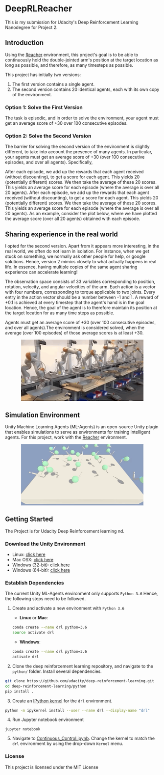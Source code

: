 [//]: # (Image References)
[image2]: https://user-images.githubusercontent.com/10624937/42386929-76f671f0-8106-11e8-9376-f17da2ae852e.png "Kernel"

# DeepRLReacher

This is my submission for Udacity's Deep Reinforcement Learning Nanodegree for Project 2.

## Introduction

Using the [Reacher](https://github.com/Unity-Technologies/ml-agents/blob/master/docs/Learning-Environment-Examples.md#reacher) environment, this project's goal is to be able to continuously hold the double-jointed arm's position at the target location as long as possible, and therefore, as many timesteps as possible. 

This project has initially two versions: 

1. The first version contains a single agent.
2. The second version contains 20 identical agents, each with its own copy of the environment.

### Option 1: Solve the First Version
The task is episodic, and in order to solve the environment, your agent must get an average score of +30 over 100 consecutive episodes.

### Option 2: Solve the Second Version
The barrier for solving the second version of the environment is slightly different, to take into account the presence of many agents. In particular, your agents must get an average score of +30 (over 100 consecutive episodes, and over all agents). Specifically,

After each episode, we add up the rewards that each agent received (without discounting), to get a score for each agent. This yields 20 (potentially different) scores. We then take the average of these 20 scores.
This yields an average score for each episode (where the average is over all 20 agents).
After each episode, we add up the rewards that each agent received (without discounting), to get a score for each agent. This yields 20 (potentially different) scores. We then take the average of these 20 scores.
This yields an average score for each episode (where the average is over all 20 agents).
As an example, consider the plot below, where we have plotted the average score (over all 20 agents) obtained with each episode.


## Sharing experience in the real world
I opted for the second version. Apart from it appears more interesting, in the real world, we often do not learn in isolation. For instance, when we get stuck on something, we normally ask other people for help, or google solutions. Hence, version 2 mimics closely to what actually happens in real life. In essence, having multiple copies of the same agent sharing experience can accelerate learning!

The observation space consists of 33 variables corresponding to position, rotation, velocity, and angular velocities of the arm. Each action is a vector with four numbers, corresponding to torque applicable to two joints. Every entry in the action vector should be a number between -1 and 1. A reward of +0.1 is achieved at every timestep that the agent's hand is in the goal location. Hence, the goal of the agent is to therefore maintain its position at the target location for as many time steps as possible.

Agents must get an average score of +30 (over 100 consecutive episodes, and over all agents).The environment is considered solved, when the average (over 100 episodes) of those average scores is at least +30.

<div align="center">
<img src="images/robotic_arms.gif" height="200" width="400">
</div>

## Simulation Environment
Unity Machine Learning Agents (ML-Agents) is an open-source Unity plugin that enables simulations to serve as environments for training intelligent agents.
For this project, work with the [Reacher](https://github.com/Unity-Technologies/ml-agents/blob/master/docs/Learning-Environment-Examples.md#reacher) environment.
<div align="center">
<img src="images/result.gif" height="200" width="400">
</div>

## Getting Started
The Project is for Udacity Deep Reinforcement learning nd. 

### Download the Unity Environment
- Linux: [click here](https://s3-us-west-1.amazonaws.com/udacity-drlnd/P2/Reacher/Reacher_Linux.zip)
- Mac OSX: [click here](https://s3-us-west-1.amazonaws.com/udacity-drlnd/P2/Reacher/Reacher.app.zip)
- Windows (32-bit): [click here](https://s3-us-west-1.amazonaws.com/udacity-drlnd/P2/Reacher/Reacher_Windows_x86.zip)
- Windows (64-bit): [click here](https://s3-us-west-1.amazonaws.com/udacity-drlnd/P2/Reacher/Reacher_Windows_x86_64.zip)

### Establish Dependencies

The current Unity ML-Agents environment only supports `Python 3.6` Hence, the following steps need to be followed.

1. Create and activate a new environment with `Python 3.6`

	- __Linux__ or __Mac__: 
	```bash
	conda create --name drl python=3.6
	source activate drl
	```
	- __Windows__: 
	```bash
	conda create --name drl python=3.6 
	activate drl
	```

2. Clone the deep reinforcement learning repository, and navigate to the `python/` folder.  Install several dependencies.
```bash
git clone https://github.com/udacity/deep-reinforcement-learning.git
cd deep-reinforcement-learning/python
pip install .
```

3. Create an [IPython kernel](http://ipython.readthedocs.io/en/stable/install/kernel_install.html) for the `drl` environment.  
```bash
python -m ipykernel install --user --name drl --display-name "drl"
```

4. Run Jupyter notebook environment

```
jupyter notebook 
```
5. Navigate to [Continuous_Control.ipynb](). Change the kernel to match the `drl` environment by using the drop-down `Kernel` menu. 

### License

This project is licensed under the MIT License
